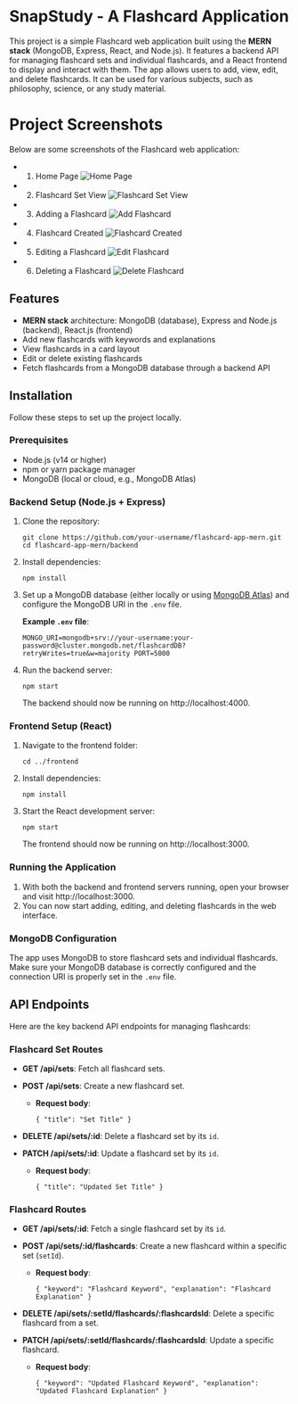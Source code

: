 SnapStudy - A Flashcard Application
=============

This project is a simple Flashcard web application built using the **MERN stack** (MongoDB, Express, React, and Node.js). It features a backend API for managing flashcard sets and individual flashcards, and a React frontend to display and interact with them. The app allows users to add, view, edit, and delete flashcards. It can be used for various subjects, such as philosophy, science, or any study material.

Project Screenshots
=============

Below are some screenshots of the Flashcard web application:

- 1. Home Page
![Home Page](https://imgur.com/Ok1PT0T.png)

- 2. Flashcard Set View
![Flashcard Set View](https://imgur.com/mHMOFNm.png)

- 3. Adding a Flashcard
![Add Flashcard](https://imgur.com/NGK2wPE.png)

- 4. Flashcard Created
![Flashcard Created](https://imgur.com/p5h0m3p.png)

- 5. Editing a Flashcard
![Edit Flashcard](https://imgur.com/16UvUue.png)

- 6. Deleting a Flashcard
![Delete Flashcard](https://imgur.com/WK57mOi.png)


Features
--------

-   **MERN stack** architecture: MongoDB (database), Express and Node.js (backend), React.js (frontend)
-   Add new flashcards with keywords and explanations
-   View flashcards in a card layout
-   Edit or delete existing flashcards
-   Fetch flashcards from a MongoDB database through a backend API

Installation
------------

Follow these steps to set up the project locally.

### Prerequisites

-   Node.js (v14 or higher)
-   npm or yarn package manager
-   MongoDB (local or cloud, e.g., MongoDB Atlas)

### Backend Setup (Node.js + Express)

1.  Clone the repository:

    `git clone https://github.com/your-username/flashcard-app-mern.git
    cd flashcard-app-mern/backend`

2.  Install dependencies:

    `npm install`

3.  Set up a MongoDB database (either locally or using [MongoDB Atlas](https://www.mongodb.com/cloud/atlas)) and configure the MongoDB URI in the `.env` file.

    **Example `.env` file**:

    `MONGO_URI=mongodb+srv://your-username:your-password@cluster.mongodb.net/flashcardDB?retryWrites=true&w=majority
    PORT=5000`

4.  Run the backend server:

    `npm start`

    The backend should now be running on http://localhost:4000.

### Frontend Setup (React)

1.  Navigate to the frontend folder:

    `cd ../frontend`

2.  Install dependencies:

    `npm install`

3.  Start the React development server:

    `npm start`

    The frontend should now be running on http://localhost:3000.

### Running the Application

1.  With both the backend and frontend servers running, open your browser and visit http://localhost:3000.
2.  You can now start adding, editing, and deleting flashcards in the web interface.

### MongoDB Configuration

The app uses MongoDB to store flashcard sets and individual flashcards. Make sure your MongoDB database is correctly configured and the connection URI is properly set in the `.env` file.

API Endpoints
-------------

Here are the key backend API endpoints for managing flashcards:

### Flashcard Set Routes

-   **GET /api/sets**: Fetch all flashcard sets.
-   **POST /api/sets**: Create a new flashcard set.
    -   **Request body**:

        `{
          "title": "Set Title"
        }`

-   **DELETE /api/sets/:id**: Delete a flashcard set by its `id`.
-   **PATCH /api/sets/:id**: Update a flashcard set by its `id`.
    -   **Request body**:

        `{
          "title": "Updated Set Title"
        }`

### Flashcard Routes
    
-   **GET /api/sets/:id**: Fetch a single flashcard set by its `id`.
-   **POST /api/sets/:id/flashcards**: Create a new flashcard within a specific set (`setId`).
    -   **Request body**:

        `{
          "keyword": "Flashcard Keyword",
          "explanation": "Flashcard Explanation"
        }`

-   **DELETE /api/sets/:setId/flashcards/:flashcardsId**: Delete a specific flashcard from a set.
-   **PATCH /api/sets/:setId/flashcards/:flashcardsId**: Update a specific flashcard.
    -   **Request body**:

        `{
          "keyword": "Updated Flashcard Keyword",
          "explanation": "Updated Flashcard Explanation"
        }`
